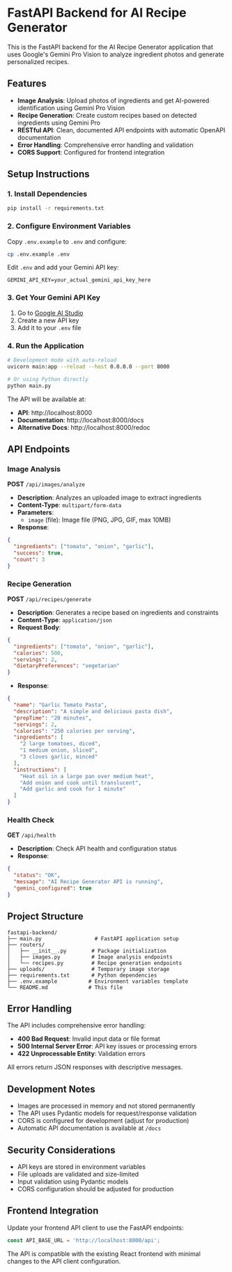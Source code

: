 # FastAPI Backend for AI Recipe Generator

This is the FastAPI backend for the AI Recipe Generator application that uses Google's Gemini Pro Vision to analyze ingredient photos and generate personalized recipes.

## Features

- **Image Analysis**: Upload photos of ingredients and get AI-powered identification using Gemini Pro Vision
- **Recipe Generation**: Create custom recipes based on detected ingredients using Gemini Pro
- **RESTful API**: Clean, documented API endpoints with automatic OpenAPI documentation
- **Error Handling**: Comprehensive error handling and validation
- **CORS Support**: Configured for frontend integration

## Setup Instructions

### 1. Install Dependencies

```bash
pip install -r requirements.txt
```

### 2. Configure Environment Variables

Copy `.env.example` to `.env` and configure:

```bash
cp .env.example .env
```

Edit `.env` and add your Gemini API key:
```env
GEMINI_API_KEY=your_actual_gemini_api_key_here
```

### 3. Get Your Gemini API Key

1. Go to [Google AI Studio](https://makersuite.google.com/app/apikey)
2. Create a new API key
3. Add it to your `.env` file

### 4. Run the Application

```bash
# Development mode with auto-reload
uvicorn main:app --reload --host 0.0.0.0 --port 8000

# Or using Python directly
python main.py
```

The API will be available at:
- **API**: http://localhost:8000
- **Documentation**: http://localhost:8000/docs
- **Alternative Docs**: http://localhost:8000/redoc

## API Endpoints

### Image Analysis

**POST** `/api/images/analyze`
- **Description**: Analyzes an uploaded image to extract ingredients
- **Content-Type**: `multipart/form-data`
- **Parameters**: 
  - `image` (file): Image file (PNG, JPG, GIF, max 10MB)
- **Response**: 
```json
{
  "ingredients": ["tomato", "onion", "garlic"],
  "success": true,
  "count": 3
}
```

### Recipe Generation

**POST** `/api/recipes/generate`
- **Description**: Generates a recipe based on ingredients and constraints
- **Content-Type**: `application/json`
- **Request Body**:
```json
{
  "ingredients": ["tomato", "onion", "garlic"],
  "calories": 500,
  "servings": 2,
  "dietaryPreferences": "vegetarian"
}
```
- **Response**:
```json
{
  "name": "Garlic Tomato Pasta",
  "description": "A simple and delicious pasta dish",
  "prepTime": "20 minutes",
  "servings": 2,
  "calories": "250 calories per serving",
  "ingredients": [
    "2 large tomatoes, diced",
    "1 medium onion, sliced",
    "3 cloves garlic, minced"
  ],
  "instructions": [
    "Heat oil in a large pan over medium heat",
    "Add onion and cook until translucent",
    "Add garlic and cook for 1 minute"
  ]
}
```

### Health Check

**GET** `/api/health`
- **Description**: Check API health and configuration status
- **Response**:
```json
{
  "status": "OK",
  "message": "AI Recipe Generator API is running",
  "gemini_configured": true
}
```

## Project Structure

```
fastapi-backend/
├── main.py                 # FastAPI application setup
├── routers/
│   ├── __init__.py        # Package initialization
│   ├── images.py          # Image analysis endpoints
│   └── recipes.py         # Recipe generation endpoints
├── uploads/               # Temporary image storage
├── requirements.txt       # Python dependencies
├── .env.example          # Environment variables template
└── README.md             # This file
```

## Error Handling

The API includes comprehensive error handling:

- **400 Bad Request**: Invalid input data or file format
- **500 Internal Server Error**: API key issues or processing errors
- **422 Unprocessable Entity**: Validation errors

All errors return JSON responses with descriptive messages.

## Development Notes

- Images are processed in memory and not stored permanently
- The API uses Pydantic models for request/response validation
- CORS is configured for development (adjust for production)
- Automatic API documentation is available at `/docs`

## Security Considerations

- API keys are stored in environment variables
- File uploads are validated and size-limited
- Input validation using Pydantic models
- CORS configuration should be adjusted for production

## Frontend Integration

Update your frontend API client to use the FastAPI endpoints:

```javascript
const API_BASE_URL = 'http://localhost:8000/api';
```

The API is compatible with the existing React frontend with minimal changes to the API client configuration.